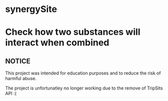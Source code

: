 # synergySite
<h1> Check how two substances will interact when combined </h1>

<h2> NOTICE </h2>

This project was intended for education purposes and to reduce the risk of harmful abuse.

The project is unfortunatley no longer working due to the remove of TripSits API :(
